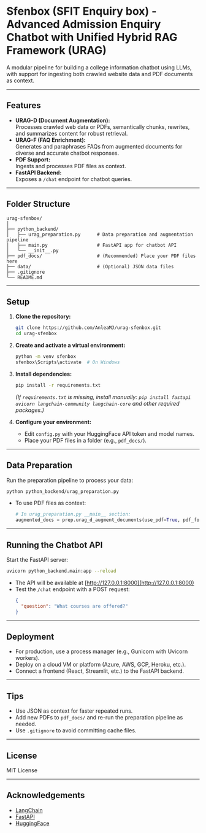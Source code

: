 # Sfenbox (SFIT Enquiry box) - Advanced Admission Enquiry Chatbot with Unified Hybrid RAG Framework (URAG)

A modular pipeline for building a college information chatbot using LLMs, with support for ingesting both crawled website data and PDF documents as context.

---

## Features

- **URAG-D (Document Augmentation):**  
  Processes crawled web data or PDFs, semantically chunks, rewrites, and summarizes content for robust retrieval.
- **URAG-F (FAQ Enrichment):**  
  Generates and paraphrases FAQs from augmented documents for diverse and accurate chatbot responses.
- **PDF Support:**  
  Ingests and processes PDF files as context.
- **FastAPI Backend:**  
  Exposes a `/chat` endpoint for chatbot queries.

---

## Folder Structure

```
urag-sfenbox/
│
├── python_backend/
│   ├── urag_preparation.py      # Data preparation and augmentation pipeline
│   ├── main.py                  # FastAPI app for chatbot API
│   └── __init__.py
├── pdf_docs/                    # (Recommended) Place your PDF files here
├── data/                        # (Optional) JSON data files
├── .gitignore
└── README.md
```

---

## Setup

1. **Clone the repository:**
   ```bash
   git clone https://github.com/AnleaMJ/urag-sfenbox.git
   cd urag-sfenbox
   ```

2. **Create and activate a virtual environment:**
   ```bash
   python -m venv sfenbox
   sfenbox\Scripts\activate  # On Windows
   ```

3. **Install dependencies:**
   ```bash
   pip install -r requirements.txt
   ```
   *(If `requirements.txt` is missing, install manually: `pip install fastapi uvicorn langchain-community langchain-core` and other required packages.)*

4. **Configure your environment:**
   - Edit `config.py` with your HuggingFace API token and model names.
   - Place your PDF files in a folder (e.g., `pdf_docs/`).

---

## Data Preparation

Run the preparation pipeline to process your data:

```bash
python python_backend/urag_preparation.py
```

- To use PDF files as context:
  ```python
  # In urag_preparation.py __main__ section:
  augmented_docs = prep.urag_d_augment_documents(use_pdf=True, pdf_folder="pdf_docs")
  ```

---

## Running the Chatbot API

Start the FastAPI server:

```bash
uvicorn python_backend.main:app --reload
```

- The API will be available at [http://127.0.0.1:8000](http://127.0.0.1:8000)
- Test the `/chat` endpoint with a POST request:
  ```json
  {
    "question": "What courses are offered?"
  }
  ```

---

## Deployment

- For production, use a process manager (e.g., Gunicorn with Uvicorn workers).
- Deploy on a cloud VM or platform (Azure, AWS, GCP, Heroku, etc.).
- Connect a frontend (React, Streamlit, etc.) to the FastAPI backend.

---

## Tips

- Use JSON as context for faster repeated runs.
- Add new PDFs to `pdf_docs/` and re-run the preparation pipeline as needed.
- Use `.gitignore` to avoid committing cache files.

---

## License

MIT License

---

## Acknowledgements

- [LangChain](https://github.com/langchain-ai/langchain)
- [FastAPI](https://fastapi.tiangolo.com/)
- [HuggingFace](https://huggingface.co/)
